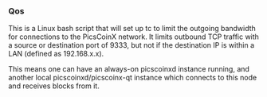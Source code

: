 ### Qos ###

This is a Linux bash script that will set up tc to limit the outgoing bandwidth for connections to the PicsCoinX network. It limits outbound TCP traffic with a source or destination port of 9333, but not if the destination IP is within a LAN (defined as 192.168.x.x).

This means one can have an always-on picscoinxd instance running, and another local picscoinxd/picscoinx-qt instance which connects to this node and receives blocks from it.
